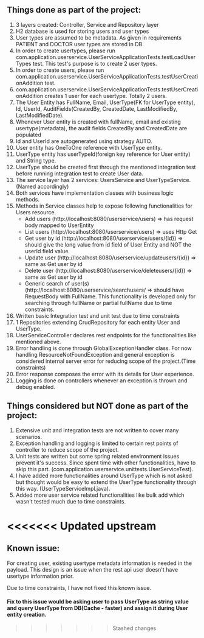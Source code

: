 ## **Things done as part of the project:**
1. 3 layers created: Controller, Service and Repository layer
2. H2 database is used for storing users and user types
3. User types are assumed to be metadata. As given in requirements PATIENT and DOCTOR user types are stored in DB.
4. In order to create usertypes, please run com.application.userservice.UserServiceApplicationTests.testLoadUserTypes test. This test's purpose is to create 2 user types.
5. In order to create users, please run com.application.userservice.UserServiceApplicationTests.testUserCreationAddition test.
6. com.application.userservice.UserServiceApplicationTests.testUserCreationAddition creates 1 user for each usertype. Totally 2 users.
7. The User Entity has FullName, Email, UserType(FK for UserType entity), Id, UserId, AuditFields(CreatedBy, CreatedDate, LastModifiedBy, LastModifiedDate).
8. Whenever User entity is created with fullName, email and existing usertype(metadata), the audit fields CreatedBy and CreatedDate are populated
9. Id and UserId are autogenerated using strategy AUTO.
10. User entity has OneToOne reference with UserType entity.
11. UserType entity has userTypeId(foreign key reference for User entity) and String type.
12. UserType should be created first through the mentioned integration test before running integration test to create User data.
13. The service layer has 2 services: UsersService and UserTypeService. (Named accordingly)
14. Both services have implementation classes with business logic methods.
15. Methods in Service classes help to expose following functionalities for Users resource.
    * Add users (http://localhost:8080/userservice/users) => has request body mapped to UserEntity
    * List users (http://localhost:8080/userservice/users) => uses Http Get
    * Get user by id (http://localhost:8080/userservice/users/{id}) => should give the long value from id field of User Entity and NOT the userId field value.
    * Update user (http://localhost:8080/userservice/updateusers/{id}) => same as Get user by id
    * Delete user (http://localhost:8080/userservice/deleteusers/{id}) => same as Get user by id
    * Generic search of user(s) (http://localhost:8080/userservice/searchusers/ => should have RequestBody with FullName. This functionality is developed only for searching through fullName or partial fullName due to time constraints.
16. Written basic Integration test and unit test due to time constraints
17. 1 Repositories extending CrudRepository for each entity User and UserType.
18. UserServiceController declares rest endpoints for the functionalities like mentioned above.
19. Error handling is done through GlobalExceptionHandler class. For now handling ResourceNotFoundException and general exception is considered internal server error for reducing scope of the project.(Time constraints)
20. Error response composes the error with its details for User experience.
21. Logging is done on controllers whenever an exception is thrown and debug enabled.

## **Things considered but NOT done as part of the project:**
1. Extensive unit and integration tests are not written to cover many scenarios.
2. Exception handling and logging is limited to certain rest points of controller to reduce scope of the project.
3. Unit tests are written but some spring related environment issues prevent it's success. Since spent time with other functionalities, have to skip this part. (com.application.userservice.unittests.UserServiceTest).
4. I have added more functionalities around UserType which is not asked but thought would be easy to extend the UserType functionality through this way. (UserTypeServiceImpl.java).
5. Added more user service related functionalities like bulk add which wasn't tested much due to time constraints.

<<<<<<< Updated upstream
=======
## Known issue:
For creating user, existing usertype metadata information is needed in the payload. This design is an 
issue when the rest api user doesn't have usertype information prior.

Due to time constraints, I have not fixed this known issue.

#### Fix to this issue would be asking user to pass UserType as string value and query UserType from DB(Cache - faster) and assign it during User entity creation.
>>>>>>> Stashed changes
